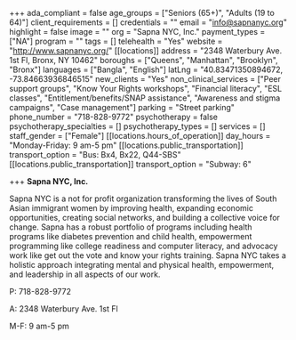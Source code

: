 +++
ada_compliant = false
age_groups = ["Seniors (65+)", "Adults (19 to 64)"]
client_requirements = []
credentials = ""
email = "info@sapnanyc.org"
highlight = false
image = ""
org = "Sapna NYC, Inc."
payment_types = ["NA"]
program = ""
tags = []
telehealth = "Yes"
website = "http://www.sapnanyc.org/"
[[locations]]
address = "2348 Waterbury Ave. 1st Fl, Bronx, NY 10462"
boroughs = ["Queens", "Manhattan", "Brooklyn", "Bronx"]
languages = ["Bangla", "English"]
latLng = "40.83471350894672, -73.84663936846515"
new_clients = "Yes"
non_clinical_services = ["Peer support groups", "Know Your Rights workshops", "Financial literacy", "ESL classes", "Entitlement/benefits/SNAP assistance", "Awareness and stigma campaigns", "Case management"]
parking = "Street parking"
phone_number = "718-828-9772"
psychotherapy = false
psychotherapy_specialties = []
psychotherapy_types = []
services = []
staff_gender = ["Female"]
[[locations.hours_of_operation]]
day_hours = "Monday-Friday: 9 am-5 pm"
[[locations.public_transportation]]
transport_option = "Bus: Bx4, Bx22, Q44-SBS"
[[locations.public_transportation]]
transport_option = "Subway: 6"

+++
**Sapna NYC, Inc.**

Sapna NYC is a not for profit organization transforming the lives of South Asian immigrant women by improving health, expanding economic opportunities, creating social networks, and building a collective voice for change. Sapna has a robust portfolio of programs including health programs like diabetes prevention and child health, empowerment programming like college readiness and computer literacy, and advocacy work like get out the vote and know your rights training. Sapna NYC takes a holistic approach integrating mental and physical health, empowerment, and leadership in all aspects of our work.

P: 718-828-9772

A: 2348 Waterbury Ave. 1st Fl

M-F: 9 am-5 pm